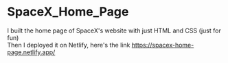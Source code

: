 # SpaceX_Home_Page
I built the home page of SpaceX's website with just HTML and CSS  (just for fun) <br>
Then I deployed it on Netlify, here's the link https://spacex-home-page.netlify.app/
